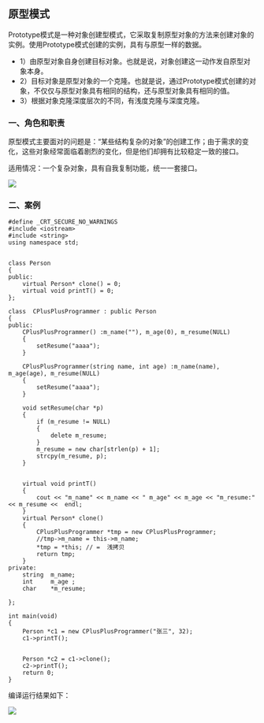 ## 原型模式 ##

Prototype模式是一种对象创建型模式，它采取复制原型对象的方法来创建对象的实例。使用Prototype模式创建的实例，具有与原型一样的数据。

- 1）由原型对象自身创建目标对象。也就是说，对象创建这一动作发自原型对象本身。
- 2）目标对象是原型对象的一个克隆。也就是说，通过Prototype模式创建的对象，不仅仅与原型对象具有相同的结构，还与原型对象具有相同的值。
- 3）根据对象克隆深度层次的不同，有浅度克隆与深度克隆。

### 一、角色和职责 ###

原型模式主要面对的问题是：“某些结构复杂的对象”的创建工作；由于需求的变化，这些对象经常面临着剧烈的变化，但是他们却拥有比较稳定一致的接口。

适用情况：一个复杂对象，具有自我复制功能，统一一套接口。

![](https://i.imgur.com/8zR7dbx.png)

### 二、案例 ###

	#define _CRT_SECURE_NO_WARNINGS 
	#include <iostream>
	#include <string>
	using namespace std;
	
	
	class Person
	{
	public:
		virtual Person* clone() = 0;
		virtual void printT() = 0;
	};
	
	class  CPlusPlusProgrammer : public Person
	{
	public:
		CPlusPlusProgrammer() :m_name(""), m_age(0), m_resume(NULL)
		{
			setResume("aaaa");
		}
	
		CPlusPlusProgrammer(string name, int age) :m_name(name), m_age(age), m_resume(NULL)
		{
			setResume("aaaa");
		}
	
		void setResume(char *p)
		{
			if (m_resume != NULL)
			{
				delete m_resume;
			}
			m_resume = new char[strlen(p) + 1];
			strcpy(m_resume, p);
		}
	
	
		virtual void printT()
		{
			cout << "m_name" << m_name << " m_age" << m_age << "m_resume:" << m_resume <<  endl;
		}
		virtual Person* clone()
		{
			CPlusPlusProgrammer *tmp = new CPlusPlusProgrammer;
			//tmp->m_name = this->m_name;
			*tmp = *this; // =  浅拷贝
			return tmp;
		}
	private:
		string	m_name;
		int		m_age ;
		char	*m_resume;
			
	};
	
	int main(void)
	{
		Person *c1 = new CPlusPlusProgrammer("张三", 32);
		c1->printT();
	
	
		Person *c2 = c1->clone();
		c2->printT();
		return 0;
	}

编译运行结果如下：

![](https://i.imgur.com/O1djN2v.png)

